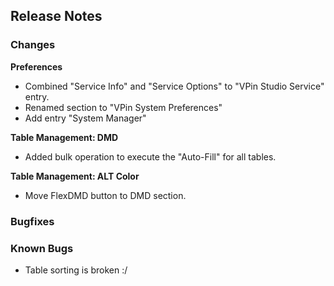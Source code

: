 ## Release Notes


### Changes

**Preferences**

- Combined "Service Info" and "Service Options" to "VPin Studio Service" entry.
- Renamed section to "VPin System Preferences"
- Add entry "System Manager"

**Table Management: DMD**

- Added bulk operation to execute the "Auto-Fill" for all tables.


**Table Management: ALT Color**

- Move FlexDMD button to DMD section.


### Bugfixes

### Known Bugs

- Table sorting is broken :/